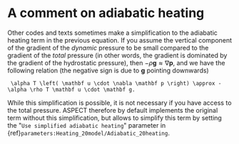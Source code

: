 # A comment on adiabatic heating

Other codes and texts sometimes make a simplification to the adiabatic heating term in the previous equation.
If you assume the vertical component of the gradient of the *dynamic* pressure to be small compared to the gradient of the *total* pressure (in other words, the gradient is dominated by the gradient of the hydrostatic pressure), then $-\rho \mathbf g \approx \nabla \mathbf{p}$, and we have the following relation (the negative sign is due to $\mathbf g$ pointing downwards)
```{math}
 \alpha T \left( \mathbf u \cdot \nabla \mathbf p \right) \approx -\alpha \rho T \mathbf u \cdot \mathbf g.
```
While this simplification is possible, it is not necessary if you have access to the total pressure.
ASPECT therefore by default implements the original term without this simplification, but allows to simplify this term by setting the "`Use simplified adiabatic heating`" parameter in {ref}`parameters:Heating_20model/Adiabatic_20heating`.
